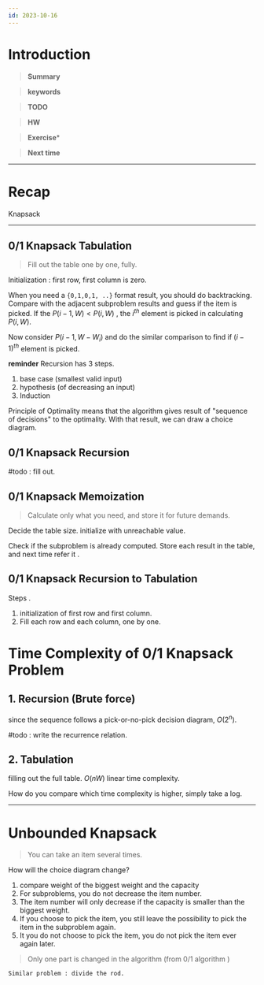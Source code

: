```yaml
---
id: 2023-10-16
---
```


# Introduction 

>**Summary**
>

>**keywords**
>

>**TODO**
>

> **HW**

>**Exercise*** 
>

> **Next time**
> 

*********
# Recap
Knapsack
*****
## 0/1 Knapsack Tabulation
> Fill out the table one by one, fully. 
 
Initialization : first row, first column is zero.

When you need a `{0,1,0,1, ..}` format result, you should do backtracking. 
Compare with the adjacent subproblem results and guess if the item is picked.
If the $P(i-1,W) < P(i,W)$ , the $i^{th}$ element is picked in calculating $P(i,W)$.

Now consider $P(i-1,W-W_i)$ and do the similar comparison to find if $(i-1)^{th}$ element is picked.

**reminder**
Recursion has 3 steps.
1. base case (smallest valid input)
2. hypothesis (of decreasing an input)
3. Induction

Principle of Optimality means that the algorithm gives result of "sequence of decisions" to the optimality. With that result, we can draw a choice diagram.

## 0/1 Knapsack Recursion
#todo : fill out.

## 0/1 Knapsack Memoization
> Calculate only what you need, and store it for future demands.

Decide the table size.
initialize with unreachable value.

Check if the subproblem is already computed.
Store each result in the table, and next time refer it .

## 0/1 Knapsack Recursion to Tabulation
Steps .
1. initialization of first row and first column.
2. Fill each row and each column, one by one. 


# Time Complexity of 0/1 Knapsack Problem
## 1. Recursion (Brute force)
since the sequence follows a pick-or-no-pick decision diagram, $O(2^n)$.

#todo : write the recurrence relation.

## 2. Tabulation
filling out the full table. 
$O(nW)$ linear time complexity.


How do you compare which time complexity is higher, simply take a log.

*****
# Unbounded Knapsack

> You can take an item several times.

How will the choice diagram change?
1. compare weight of the biggest weight and the capacity
2. For subproblems, you do not decrease the item number.
3. The item number will only decrease if the capacity is smaller than the biggest weight.
4. If you choose to pick the item, you still leave the possibility to pick the item in the subproblem again. 
5. It you do not choose to pick the item, you do not pick the item ever again later.

>Only one part is changed in the algorithm (from 0/1 algorithm )

	Similar problem : divide the rod.